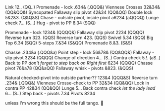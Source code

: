 Link 12.. (QQ..)
Promenade - lock .634& (.QQQ&)
Viennese Crosses 32&34& (QQ&QQ&)
Syncopated Fallaway slip pivot 42&34 (QQ&QQ)
Double lock 5&2&3. (Q&Q&S)
Chase - outside pivot, inside pivot a6234 (aQQQQ)
Lunge check 7… (S…)
Hug - pivot to PP 8.34 (SQQ)

Promenade - lock 1234& (QQQQ&)
Fallaway slip pivot 2234 (QQQQ)
Reverse turn 323. (QQS)
Reverse turn 423. (QQS)
Swivel 5.34 (SQQ)
Big Top 6.34 (SQQ)
5-steps 7.&34 (S&QQ)
Promenade 8.&3. (S&S)

Chasse .234&a (.QQQ&a)
Point step - lock 56&78& (QQ&QQ&)
Fallaway - slip pivot 3234 (QQQQ)
Change of direction 4… (S..)
Contra check 5.!. (aS..)
Back to PP _don't forget to step back on Right first_ 6234 (QQQQ)
Chasse pivot 76&a78 (QQ&aQQ)
Fallaway whisk - pivots &823. (&QQS) 

Natural checked-pivot into outside partner?? 123&4 (QQQ&S)
Reverse turn .234& (.QQQ&)
Viennese Crosse-check to PP 32&34 (QQ&QQ)
Lock in contra PP 42&34 (QQ&QQ)
Lunge 5…
Back contra check _let the lady lead_ 6… (S..)
Step back - pivots 7.34
Pivots 8234

unless I'm wrong this should be the full tango. 🤔